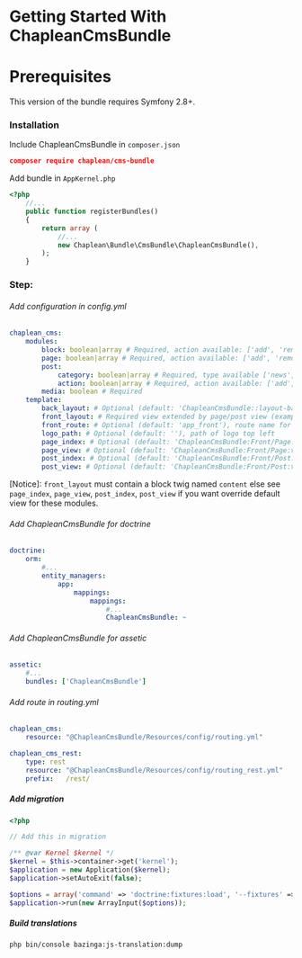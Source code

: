 Getting Started With ChapleanCmsBundle
=======================================

# Prerequisites

This version of the bundle requires Symfony 2.8+.

### Installation

Include ChapleanCmsBundle in `composer.json`

``` json
composer require chaplean/cms-bundle
```

Add bundle in `AppKernel.php`

```php
<?php
    //...
    public function registerBundles()
    {
        return array (
            //...
            new Chaplean\Bundle\CmsBundle\ChapleanCmsBundle(),
        );
    }
```

### Step:

###### Add configuration in config.yml

```yaml
chaplean_cms:
    modules:
        block: boolean|array # Required, action available: ['add', 'remove']
        page: boolean|array # Required, action available: ['add', 'remove']
        post:
            category: boolean|array # Required, type available ['news', 'testimonial', 'video', 'zoom']
            action: boolean|array # Required, action available: ['add', 'duplicate', 'remove']
        media: boolean # Required
    template:
        back_layout: # Optional (default: 'ChapleanCmsBundle::layout-backoffice.html.twig'), for override default back layout (add a menu in sidebar for example)
        front_layout: # Required view extended by page/post view (example: 'ChapleanCmsBundle::layout-frontoffice.html.twig')
        front_route: # Optional (default: 'app_front'), route name for return to main site
        logo_path: # Optional (default: ''), path of logo top left
        page_index: # Optional (default: 'ChapleanCmsBundle:Front/Page:index.html.twig'), Custom frontend page list
        page_view: # Optional (default: 'ChapleanCmsBundle:Front/Page:view.html.twig'), Custom frontend page
        post_index: # Optional (default: 'ChapleanCmsBundle:Front/Post:index.html.twig'), Custom frontend post list
        post_view: # Optional (default: 'ChapleanCmsBundle:Front/Post:view.html.twig'), Custom frontend post
```

[Notice]: `front_layout` must contain a block twig named `content` else see `page_index`, `page_view`, `post_index`, `post_view` if you want override default view for these modules.

###### Add ChapleanCmsBundle for doctrine
```yaml
doctrine:
    orm:
        #...
        entity_managers:
            app:
                mappings:
                    mappings:
                        #...
                        ChapleanCmsBundle: ~
```

###### Add ChapleanCmsBundle for assetic
```yaml
assetic:
    #...
    bundles: ['ChapleanCmsBundle']
```

###### Add route in routing.yml
```yaml
chaplean_cms:
    resource: "@ChapleanCmsBundle/Resources/config/routing.yml"

chaplean_cms_rest:
    type: rest
    resource: "@ChapleanCmsBundle/Resources/config/routing_rest.yml"
    prefix:   /rest/
```

##### Add migration
```php
<?php

// Add this in migration

/** @var Kernel $kernel */
$kernel = $this->container->get('kernel');
$application = new Application($kernel);
$application->setAutoExit(false);

$options = array('command' => 'doctrine:fixtures:load', '--fixtures' => 'vendor/chaplean/cms-bundle/Chaplean/Bundle/CmsBundle/DataFixtures/ORM', '--append' => true);
$application->run(new ArrayInput($options));

```

##### Build translations
```shell
php bin/console bazinga:js-translation:dump
```